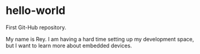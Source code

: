 # hello-world
First Git-Hub repository.

My name is Rey. I am having a hard time setting up my development space, but I 
want to learn more about embedded devices.
